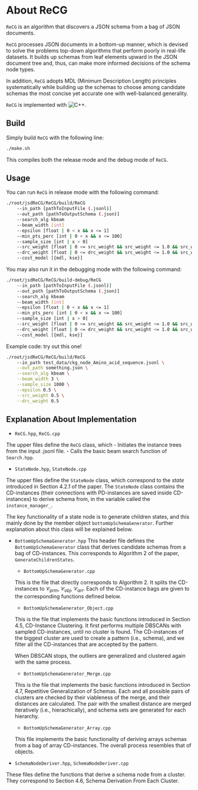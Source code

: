 # About ReCG

`ReCG` is an algorithm that discovers a JSON schema from a bag of JSON documents.

`ReCG` processes JSON documents in a bottom-up manner, which is devised to solve the problems top-down algorithms that perform poorly in real-life datasets.
It builds up schemas from leaf elements upward in the JSON document tree and, thus, can make more informed decisions of the schema node types.

In addition, `ReCG` adopts MDL (Minimum Description Length) principles systematically while building up the schemas to choose among candidate schemas the most concise yet accurate one with well-balanced generality.

`ReCG` is implemented with ![C++](https://img.shields.io/badge/c++-%2300599C.svg?style=for-the-badge&logo=c%2B%2B&logoColor=white).


## Build

Simply build `ReCG` with the following line:
```bash
./make.sh
```

This compiles both the release mode and the debug mode of `ReCG`.

## Usage

You can run `ReCG` in release mode with the following command:
```bash
./root/jsdReCG/ReCG/build/ReCG
    --in_path [pathToInputFile (.jsonl)]
    --out_path [pathToOutputSchema (.json)]
    --search_alg kbeam
    --beam_width [int]
    --epsilon [float | 0 < x && x <= 1]
    --min_pts_perc [int | 0 < x && x <= 100]
    --sample_size [int | x > 0]
    --src_weight [float | 0 <= src_weight && src_weight <= 1.0 && src_weight + drc_weight == 1]
    --drc_weight [float | 0 <= drc_weight && src_weight <= 1.0 && src_weight + drc_weight == 1]
    --cost_model [{mdl, kse}]
```

You may also run it in the debugging mode with the following command:
```bash
./root/jsdReCG/ReCG/build-debug/ReCG
    --in_path [pathToInputFile (.jsonl)]
    --out_path [pathToOutputSchema (.json)]
    --search_alg kbeam
    --beam_width [int]
    --epsilon [float | 0 < x && x <= 1]
    --min_pts_perc [int | 0 < x && x <= 100]
    --sample_size [int | x > 0]
    --src_weight [float | 0 <= src_weight && src_weight <= 1.0 && src_weight + drc_weight == 1]
    --drc_weight [float | 0 <= drc_weight && src_weight <= 1.0 && src_weight + drc_weight == 1]
    --cost_model [{mdl, kse}]
```

Example code: try out this one!

```bash
./root/jsdReCG/ReCG/build/ReCG
    --in_path test_data/ckg_node_Amino_acid_sequence.jsonl \
    --out_path something.json \
    --search_alg kbeam \
    --beam_width 3 \
    --sample_size 1000 \
    --epsilon 0.5 \
    --src_weight 0.5 \
    --drc_weight 0.5
```

## Explanation About Implementation


- `ReCG.hpp`, `ReCG.cpp`

The upper files define the `ReCG` class, which
    - Initiates the instance trees from the input .jsonl file.
    - Calls the basic beam search function of `Search.hpp`.


- `StateNode.hpp`, `StateNode.cpp`

The upper files define the `StateNode` class, which correspond to the $state$ introduced in Section 4.2.1 of the paper.
The `StateNode` class contains the CD-instances (their connections with PD-instances are saved inside CD-instances) to derive schema from, in the variable called the `instance_manager_`.

The key functionality of a state node is to generate children states, and this mainly done by the member object `bottomUpSchemaGenerator`.
Further explanation about this class will be explained below.

- `BottomUpSchemaGenerator.hpp`
This header file defines the `BottomUpSchemaGenerator` class that derives candidate schemas from a bag of CD-instances.
This corresponds to Algorithm 2 of the paper, `GenerateChildrenStates`.

    - `BottomUpSchemaGenerator.cpp`

    This is the file that directly corresponds to Algorithm 2.
    It splits the CD-instances to $\mathcal{C}_{prm}$, $\mathcal{C}_{obj}$, $\mathcal{C}_{arr}$.
    Each of the CD-instance bags are given to the corresponding functions defined below.

    - `BottomUpSchemaGenerator_Object.cpp`

    This is the file that implements the basic functions introduced in Section 4.5, CD-Instance Clustering.
    It first performs multiple DBSCANs with sampled CD-instances, until no cluster is found.
    The CD-instances of the biggest cluster are used to create a pattern (i.e., schema), and we filter all the CD-instances that are accepted by the pattern.

    When DBSCAN stops, the outliers are generalized and clustered again with the same process. 
    
    - `BottomUpSchemaGenerator_Merge.cpp`

    This is the file that implements the basic functions introduced in Section 4.7, Repetitive Generalization of Schemas.
    Each and all possible pairs of clusters are checked by their viableness of the merge, and their distances are calculated.
    The pair with the smallest distance are merged iteratively (i.e., hierachically), and schema sets are generated for each hierarchy.

    - `BottomUpSchemaGenerator_Array.cpp`

    This file implements the basic functionality of deriving arrays schemas from a bag of array CD-instances.
    The overall process resembles that of objects.

    
- `SchemaNodeDeriver.hpp`, `SchemaNodeDeriver.cpp`
    
These files define the functions that derive a schema node from a cluster.
They correspond to Section 4.6, Schema Derivation From Each Cluster.
